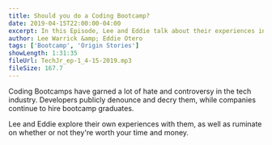 ```yaml
---
title: Should you do a Coding Bootcamp?
date: 2019-04-15T22:00:00-04:00
excerpt: In this Episode, Lee and Eddie talk about their experiences in a coding Bootcamp. Was it worth it? Do bootcamps deserve the ire of the tech industry?
author: Lee Warrick &amp; Eddie Otero
tags: ['Bootcamp', 'Origin Stories']
showLength: 1:31:35
fileUrl: TechJr_ep-1_4-15-2019.mp3
fileSize: 167.7
---
```


Coding Bootcamps have garned a lot of hate and controversy in the tech industry. Developers publicly denounce and decry them, while companies continue to hire bootcamp graduates.

Lee and Eddie explore their own experiences with them, as well as ruminate on whether or not they're worth your time and money.